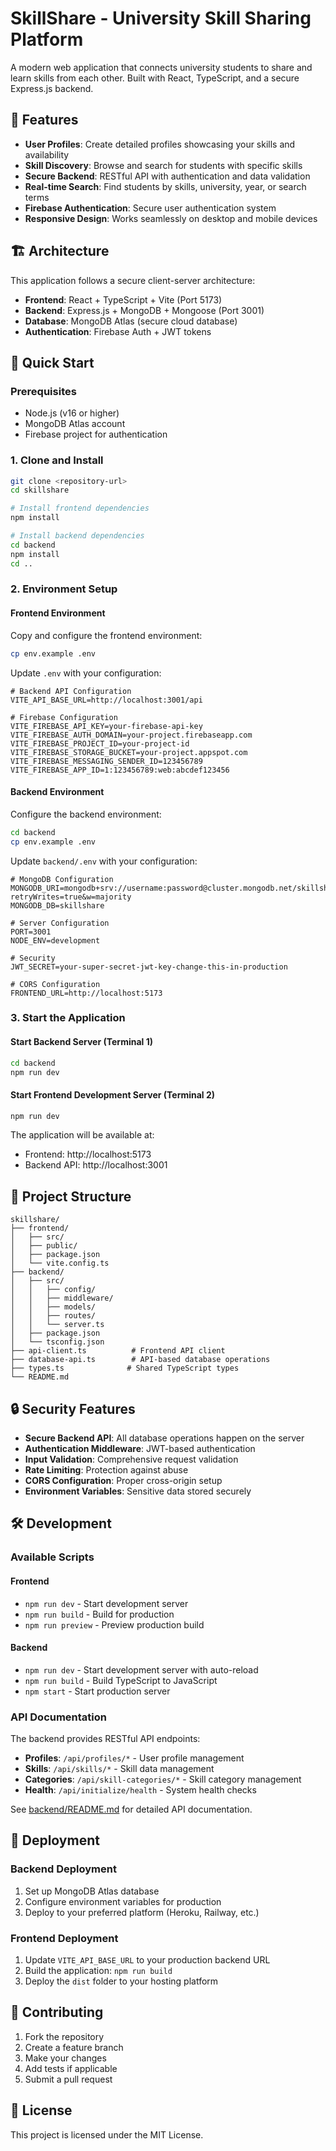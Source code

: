 # SkillShare - University Skill Sharing Platform

A modern web application that connects university students to share and learn skills from each other. Built with React, TypeScript, and a secure Express.js backend.

## 🚀 Features

- **User Profiles**: Create detailed profiles showcasing your skills and availability
- **Skill Discovery**: Browse and search for students with specific skills
- **Secure Backend**: RESTful API with authentication and data validation
- **Real-time Search**: Find students by skills, university, year, or search terms
- **Firebase Authentication**: Secure user authentication system
- **Responsive Design**: Works seamlessly on desktop and mobile devices

## 🏗️ Architecture

This application follows a secure client-server architecture:

- **Frontend**: React + TypeScript + Vite (Port 5173)
- **Backend**: Express.js + MongoDB + Mongoose (Port 3001)
- **Database**: MongoDB Atlas (secure cloud database)
- **Authentication**: Firebase Auth + JWT tokens

## 🚀 Quick Start

### Prerequisites

- Node.js (v16 or higher)
- MongoDB Atlas account
- Firebase project for authentication

### 1. Clone and Install

```bash
git clone <repository-url>
cd skillshare

# Install frontend dependencies
npm install

# Install backend dependencies
cd backend
npm install
cd ..
```

### 2. Environment Setup

#### Frontend Environment
Copy and configure the frontend environment:

```bash
cp env.example .env
```

Update `.env` with your configuration:

```env
# Backend API Configuration
VITE_API_BASE_URL=http://localhost:3001/api

# Firebase Configuration
VITE_FIREBASE_API_KEY=your-firebase-api-key
VITE_FIREBASE_AUTH_DOMAIN=your-project.firebaseapp.com
VITE_FIREBASE_PROJECT_ID=your-project-id
VITE_FIREBASE_STORAGE_BUCKET=your-project.appspot.com
VITE_FIREBASE_MESSAGING_SENDER_ID=123456789
VITE_FIREBASE_APP_ID=1:123456789:web:abcdef123456
```

#### Backend Environment
Configure the backend environment:

```bash
cd backend
cp env.example .env
```

Update `backend/.env` with your configuration:

```env
# MongoDB Configuration
MONGODB_URI=mongodb+srv://username:password@cluster.mongodb.net/skillshare?retryWrites=true&w=majority
MONGODB_DB=skillshare

# Server Configuration
PORT=3001
NODE_ENV=development

# Security
JWT_SECRET=your-super-secret-jwt-key-change-this-in-production

# CORS Configuration
FRONTEND_URL=http://localhost:5173
```

### 3. Start the Application

#### Start Backend Server (Terminal 1)
```bash
cd backend
npm run dev
```

#### Start Frontend Development Server (Terminal 2)
```bash
npm run dev
```

The application will be available at:
- Frontend: http://localhost:5173
- Backend API: http://localhost:3001

## 📁 Project Structure

```
skillshare/
├── frontend/
│   ├── src/
│   ├── public/
│   ├── package.json
│   └── vite.config.ts
├── backend/
│   ├── src/
│   │   ├── config/
│   │   ├── middleware/
│   │   ├── models/
│   │   ├── routes/
│   │   └── server.ts
│   ├── package.json
│   └── tsconfig.json
├── api-client.ts          # Frontend API client
├── database-api.ts        # API-based database operations
├── types.ts              # Shared TypeScript types
└── README.md
```

## 🔒 Security Features

- **Secure Backend API**: All database operations happen on the server
- **Authentication Middleware**: JWT-based authentication
- **Input Validation**: Comprehensive request validation
- **Rate Limiting**: Protection against abuse
- **CORS Configuration**: Proper cross-origin setup
- **Environment Variables**: Sensitive data stored securely

## 🛠️ Development

### Available Scripts

#### Frontend
- `npm run dev` - Start development server
- `npm run build` - Build for production
- `npm run preview` - Preview production build

#### Backend
- `npm run dev` - Start development server with auto-reload
- `npm run build` - Build TypeScript to JavaScript
- `npm start` - Start production server

### API Documentation

The backend provides RESTful API endpoints:

- **Profiles**: `/api/profiles/*` - User profile management
- **Skills**: `/api/skills/*` - Skill data management
- **Categories**: `/api/skill-categories/*` - Skill category management
- **Health**: `/api/initialize/health` - System health checks

See [backend/README.md](backend/README.md) for detailed API documentation.

## 🚀 Deployment

### Backend Deployment
1. Set up MongoDB Atlas database
2. Configure environment variables for production
3. Deploy to your preferred platform (Heroku, Railway, etc.)

### Frontend Deployment
1. Update `VITE_API_BASE_URL` to your production backend URL
2. Build the application: `npm run build`
3. Deploy the `dist` folder to your hosting platform

## 🤝 Contributing

1. Fork the repository
2. Create a feature branch
3. Make your changes
4. Add tests if applicable
5. Submit a pull request

## 📄 License

This project is licensed under the MIT License.
